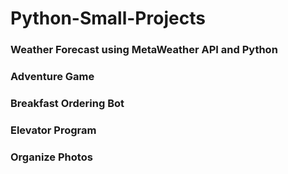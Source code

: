 # Python-Small-Projects

### Weather Forecast using MetaWeather API and Python

### Adventure Game 

### Breakfast Ordering Bot 

###  Elevator Program

### Organize Photos
